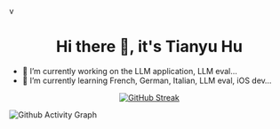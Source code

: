 v<div align="center">
  
# Hi there 👋, it's Tianyu Hu

</div>

- 🔭 I’m currently working on the LLM application, LLM eval… 
- 🌱 I’m currently learning French, German, Italian, LLM eval, iOS dev…

<div align="center">
  <a href="https://git.io/streak-stats">
    <img src="https://github-readme-streak-stats-two-gules.vercel.app/?user=tyrionhuu" alt="GitHub Streak"/>
  </a>
</div>


![Github Activity Graph](https://activity-graph-pearl.vercel.app/graph?username=tyrionhuu)
